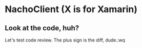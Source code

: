 # NachoClient (X is for Xamarin)

## Look at the code, huh?

Let's test code review. 
The plus sign is the diff, dude.:wq

